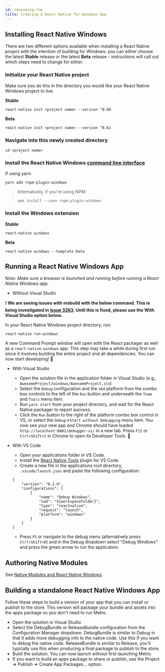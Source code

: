 ```yaml
---
id: consuming-rnw
title: Creating a React Native for Windows App
---
```


## Installing React Native Windows

There are two different options available when installing a React Native project with the intention of building for Windows: you can either choose the latest **Stable** release or the latest **Beta** release - instructions will call out which steps need to change for either.

### Initialize your React Native project
Make sure you do this in the directory you would like your React Native Windows project to live.

**Stable**
```
react-native init <project name> --version ^0.60
```

**Beta**
```
react-native init <project name> --version ^0.61
```

### Navigate into this newly created directory

```
cd <project name>
```

### Install the React Native Windows [command line interface](https://www.npmjs.com/package/rnpm-plugin-windows)

If using yarn:

```
yarn add rnpm-plugin-windows
```

> Alternatively, if you're using NPM:
>
>```npm install --save rnpm-plugin-windows```

### Install the Windows extension

**Stable**
```
react-native windows
```

**Beta**
```
react-native windows --template beta
```


## Running a React Native Windows App

_Note: Make sure a browser is launched and running before running a React Native Windows app._

- Without Visual Studio

:exclamation: **We are seeing issues with msbuild with the below command. This is being investigated in [Issue 3263](https://github.com/microsoft/react-native-windows/issues/3263). Until this is fixed, please use the With Visual Studio option below.**

In your React Native Windows project directory, run:

```
react-native run-windows
```

A new Command Prompt window will open with the React packager as well as a `react-native-windows` app. This step may take a while during first run since it involves building the entire project and all dependencies. You can now start developing! :tada:

- With Visual Studio

  - Open the solution file in the application folder in Visual Studio (e.g., `AwesomeProject/windows/AwesomeProject.sln`)
  - Select the `Debug` configuration and the `x64` platform from the combo box controls to the left of the `Run` button and underneath the `Team` and `Tools` menu item.
  - Run `yarn start` from your project directory, and wait for the React Native packager to report success.
  - Click the `Run` button to the right of the platform combo box control in VS, or select the `Debug`->`Start without Debugging` menu item. You now see your new app and Chrome should have loaded `http://localhost:8081/debugger-ui/` in a new tab. Press `F12` or `Ctrl+Shift+I` in Chrome to open its Developer Tools. :tada:

- With VS Code
  - Open your applications folder in VS Code.
  - Install the [React Native Tools](https://marketplace.visualstudio.com/items?itemName=msjsdiag.vscode-react-native) plugin for VS Code.
  - Create a new file in the applications root directory, `.vscode/launch.json` and paste the following configuration:
  ```
  {
      "version": "0.2.0",
      "configurations": [
          {
              "name": "Debug Windows",
              "cwd": "${workspaceFolder}",
              "type": "reactnative",
              "request": "launch",
              "platform": "windows"
          }
      ]
  }
  ```
  - Press `F5` or navigate to the debug menu (alternatively press `Ctrl+Shift+D`) and in the Debug dropdown select "Debug Windows" and press the green arrow to run the application.

## Authoring Native Modules

See [Native Modules and React Native Windows](native-modules.md).

## Building a standalone React Native Windows App

Follow these steps to build a version of your app that you can install or publish to the store. This version will package your bundle and assets into the appx package so you don't need to run Metro.

- Open the solution in Visual Studio
- Select the DebugBundle or ReleaseBundle configuration from the Configuration Manager dropdown. DebugBundle is similar to Debug in that it adds more debugging info to the native code. Use this if you want to debug the native code. ReleaseBundle is similar to Release, you'll typically use this when producing a final package to publish to the store.
- Build the solution. You can now launch without first launching Metro.
- If you want to build an appx package to share or publish, use the Project => Publish => Create App Packages... option.
